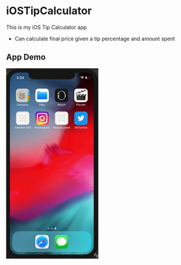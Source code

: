 # iOSTipCalculator
This is my iOS Tip Calculator app

 - Can calculate final price given a tip percentage and amount spent

## App Demo
<img src="https://github.com/akarshkumar0101/iOSTipCalculator/blob/master/final%20demo.gif?raw=true" width=250>
